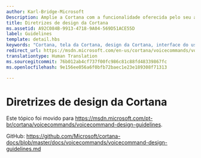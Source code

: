 ```yaml
---
author: Karl-Bridge-Microsoft
Description: Amplie a Cortana com a funcionalidade oferecida pelo seu aplicativo, usando comandos de voz.
title: Diretrizes de design da Cortana
ms.assetid: A92C084B-9913-4718-9A04-569D51ACE55D
label: Guidelines
template: detail.hbs
keywords: "Cortana, tela da Cortana, design da Cortana, interface do usuário, comandos de voz, VCD, interação do usuário, entrada"
redirect_url: https://msdn.microsoft.com/en-us/cortana/voicecommands/voicecommand-design-guidelines
translationtype: Human Translation
ms.sourcegitcommit: 76b012ab4cf737f00fc986c81c88fd48339867fc
ms.openlocfilehash: 9e156ee056a6f0bfb72baec1e23e189308f71313

---
```


# <a name="cortana-design-guidelines"></a>Diretrizes de design da Cortana

Este tópico foi movido para https://msdn.microsoft.com/pt-br/cortana/voicecommands/voicecommand-design-guidelines.

GitHub: https://github.com/Microsoft/cortana-docs/blob/master/docs/voicecommands/voicecommand-design-guidelines.md



<!--HONumber=Dec16_HO2-->


